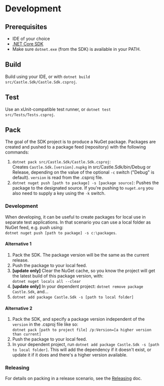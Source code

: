 # Development

## Prerequisites
- IDE of your choice
- [.NET Core SDK](https://dotnet.microsoft.com/download)
- Make sure `dotnet.exe` (from the SDK) is available in your PATH.

## Build
Build using your IDE, or with `dotnet build src/Castle.Sdk/Castle.Sdk.csproj`.

## Test
Use an xUnit-compatible test runner, or `dotnet test src/Tests/Tests.csproj`.

## Pack
The goal of the SDK project is to produce a NuGet package. Packages are created and pushed to a package feed (repository) with the following commands:
1. `dotnet pack src/Castle.Sdk/Castle.Sdk.csproj`:  
 Creates `Castle.Sdk.[version].nupkg` in src/Castle.Sdk/bin/Debug or Release, depending on the value of the optional `-c` switch ("Debug" is default). `version` is read from the .csproj file.
2. `dotnet nuget push [path to package] -s [package source]`:
Pushes the package to the designated source. If you're pushing to `nuget.org` you also need to supply a key using the `-k` switch.

### Development
When developing, it can be useful to create packages for local use in separate test applications. In that scenario you can use a local folder as NuGet feed, e.g. push using:  
`dotnet nuget push [path to package] -s c:\packages`.

#### Alternative 1

1. Pack the SDK. The package version will be the same as the current release.
2. Push the package to your local feed.
3. **[update only]** Clear the NuGet cache, so you know the project will get the latest build of this package version, with:  
`dotnet nuget locals all --clear`
4. **[update only]** In your dependent project: `dotnet remove package Castle.Sdk`, and...
5. `dotnet add package Castle.Sdk -s [path to local folder]`

#### Alternative 2
1. Pack the SDK, and specify a package version independent of the `version` in the .csproj file like so:   
`dotnet pack [path to project file] /p:Version=[a higher version than current]`
2. Push the package to your local feed.
3. In your dependent project, run `dotnet add package Castle.Sdk -s [path to local folder]`. This will add the dependency if it doesn't exist, or update it if it does and there's a higher version available. 


### Releasing
For details on packing in a release scenario, see the [Releasing](/RELEASING.md) doc.
